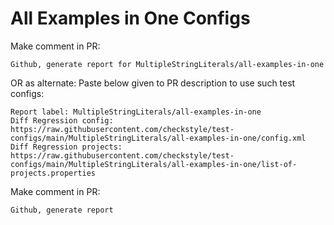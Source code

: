# All Examples in One Configs
Make comment in PR:
```
Github, generate report for MultipleStringLiterals/all-examples-in-one
```
OR as alternate:
Paste below given to PR description to use such test configs:
```
Report label: MultipleStringLiterals/all-examples-in-one
Diff Regression config: https://raw.githubusercontent.com/checkstyle/test-configs/main/MultipleStringLiterals/all-examples-in-one/config.xml
Diff Regression projects: https://raw.githubusercontent.com/checkstyle/test-configs/main/MultipleStringLiterals/all-examples-in-one/list-of-projects.properties
```
Make comment in PR:
```
Github, generate report
```
